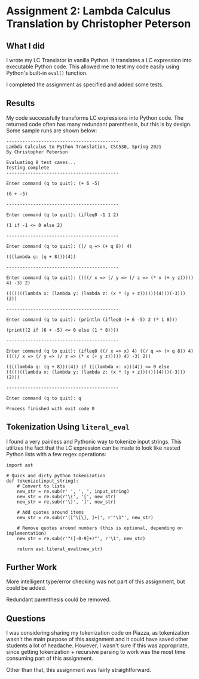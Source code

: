 # Assignment 2: Lambda Calculus Translation by Christopher Peterson

## What I did

I wrote my LC Translator in vanilla Python. It translates a LC expression into executable Python code. This allowed me to test my code easily using Python's built-in ``eval()`` function.

I completed the assignment as specified and added some tests.

## Results

My code successfully transforms LC expressions into Python code. The returned code often has many redundant parenthesis, but this is by design. Some sample runs are shown below:

```
------------------------------------------
Lambda Calculus to Python Translation, CSC530, Spring 2021
By Christopher Peterson

Evaluating 8 test cases...
Testing complete
------------------------------------------

Enter command (q to quit): (+ 6 -5)

(6 + -5)

------------------------------------------

Enter command (q to quit): (ifleq0 -1 1 2)

(1 if -1 <= 0 else 2)

------------------------------------------

Enter command (q to quit): ((/ q => (+ q 8)) 4)

(((lambda q: (q + 8)))(4))

------------------------------------------

Enter command (q to quit): ((((/ x => (/ y => (/ z => (* x (+ y z))))) 4) -3) 2)

(((((((lambda x: (lambda y: (lambda z: (x * (y + z))))))(4)))(-3)))(2))

------------------------------------------

Enter command (q to quit): (println (ifleq0 (+ 6 -5) 2 (* 1 8)))

(print((2 if (6 + -5) <= 0 else (1 * 8))))

------------------------------------------

Enter command (q to quit): (ifleq0 ((/ x => x) 4) ((/ q => (+ q 8)) 4) ((((/ x => (/ y => (/ z => (* x (+ y z))))) 4) -3) 2))

((((lambda q: (q + 8)))(4)) if (((lambda x: x))(4)) <= 0 else (((((((lambda x: (lambda y: (lambda z: (x * (y + z))))))(4)))(-3)))(2)))

------------------------------------------

Enter command (q to quit): q

Process finished with exit code 0
```

## Tokenization Using ``literal_eval``

I found a very painless and Pythonic way to tokenize input strings. This utilizes the fact that the LC expression can be made to look like nested Python lists with a few regex operations:

```
import ast

# Quick and dirty python tokenization
def tokenize(input_string):
    # Convert to lists
    new_str = re.sub(r' ', ', ', input_string)
    new_str = re.sub(r'\(', '[', new_str)
    new_str = re.sub(r'\)', ']', new_str)

    # Add quotes around items
    new_str = re.sub(r'([^\[\], ]+)', r'"\1"', new_str)

    # Remove quotes around numbers (this is optional, depending on implementation)
    new_str = re.sub(r'"([-0-9]+)"', r'\1', new_str)

    return ast.literal_eval(new_str)
```

## Further Work

More intelligent type/error checking was not part of this assignment, but could be added.

Redundant parenthesis could be removed.

## Questions

I was considering sharing my tokenization code on Piazza, as tokenization wasn't the main purpose of this assignment and it could have saved other students a lot of headache. However, I wasn't sure if this was appropriate, since getting tokenization + recursive parsing to work was the most time consuming part of this assignment.

Other than that, this assignment was fairly straightforward.
